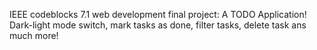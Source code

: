 IEEE codeblocks 7.1 web development final project: A TODO Application! 
Dark-light mode switch, mark tasks as done, filter tasks, delete task ans much more!
